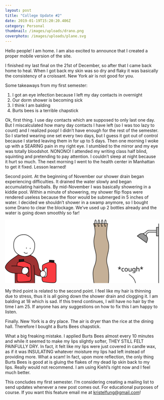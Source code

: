 ```yaml
---
layout: post
title: "College Update #2"
date: 2019-01-19T15:20:20.406Z
category: Personal
thumbnail: /images/uploads/drano.png
coverphoto: /images/uploads/plane.svg
---
```

Hello people! I am home. I am also excited to announce that I created a proper mobile version of the site.

I finished my last final on the 21st of December, so after that I came back home to heal. When I got back my skin was so dry and flaky it was basically the consistency of a croissant. New York air is not good for you.

Some takeaways from my first semester:

1. I got an eye infection because I left my day contacts in overnight
2. Our dorm shower is becoming sick
3. I think I am balding
4. Burts bees is a terrible chapstick

Ok, first thing. I use day contacts which are supposed to only last one day. But I miscalculated how many day contacts I have left (so I was too lazy to count) and I realized poop! I didn’t have enough for the rest of the semester. So I started wearing one set every two days, but I guess it got out of control because I started leaving them in for up to 5 days. Then one morning I woke up with a SEARING pain in my right eye. I stumbled to the mirror and my eye was totally bloodshot. NONONO! I attended my writing class half blind, squinting and pretending to pay attention. I couldn’t sleep at night because it hurt so much. The next morning I went to the health center in Manhattan to get it fixed. Lesson learned!

Second point. At the beginning of November our shower drain began experiencing difficulties. It drained the water slowly and began accumulating hairballs. By mid-November I was basically showering in a kiddie pool. Within a minute of showering, my shower flip flops were rendered useless because the floor would be submerged in 5 inches of water. I decided we shouldn’t shower in a swamp anymore, so I bought some Drano to clear the blockage. We’ve used up 2 bottles already and the water is going down smoothly so far! 

![Drano and shower](/images/uploads/drano.svg)

My third point is related to the second point. I feel like my hair is thinning due to stress, thus it is all going down the shower drain and clogging it. I am balding at 18 which is sad. If this trend continues, I will have no hair by the time I am 25. If anyone has any suggestions on how to fix this I am happy to listen.

Finally. New York is a dry place. The air is dryer than the rice at the dining hall. Therefore I bought a Burts Bees chapstick.

What a big freaking mistake. I applied Burts Bees almost every 10 minutes and while it seemed to make my lips slightly softer, THEY STILL FELT PAINFULLY DRY. In fact, it felt like my lips were just covered in candle wax, as if it was INSULATING whatever moisture my lips had left instead of providing more. What a scam! In fact, upon more reflection, the only thing Burts Bees is good at is gluing the flakes of my dead lip skin back to my lips. Really would not recommend. I am using Kiehl’s right now and I feel much better.

This concludes my first semester. I’m considering creating a mailing list to send updates whenever a new post comes out. For educational purposes of course. If you want this feature email me at kristelfung@gmail.com!
